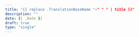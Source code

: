 ```yaml
---
title: "{{ replace .TranslationBaseName "-" " " | title }}"
description: ""
date: {{ .Date }}
draft: true
type: "single"
---
```


